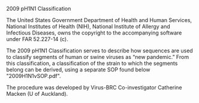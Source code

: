 2009 pH1N1 Classification

The United States Government Department of Health and Human Services, National Institutes of Health (NIH), National Institute of Allergy and Infectious Diseases, owns the copyright to the accompanying software under FAR 52.227-14 (c).

The 2009 pH1N1 Classification serves to describe how sequences are used to classify segments of human or swine viruses as “new pandemic.” From this classification, a classification of the strain to which the segments belong can be derived, using a separate SOP found below "2009H1N1vSOP.pdf".

The procedure was developed by Virus-BRC Co-investigator Catherine Macken (U of Auckland). 
